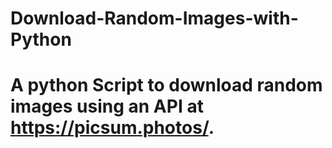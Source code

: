 # Download-Random-Images-with-Python

# A python Script to download random images using an API at https://picsum.photos/.

